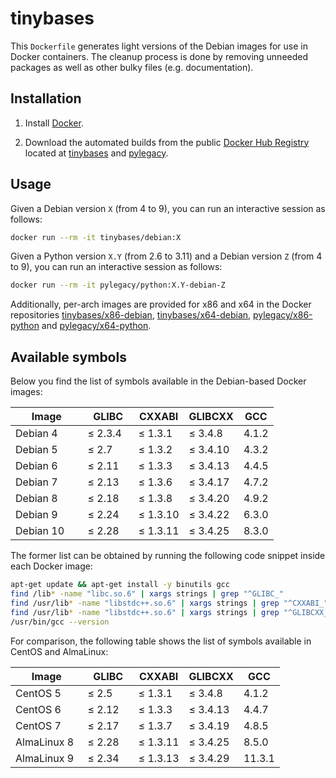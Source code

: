 # tinybases

This `Dockerfile` generates light versions of the Debian images for use
in Docker containers. The cleanup process is done by removing unneeded
packages as well as other bulky files (e.g. documentation).

## Installation

1. Install [Docker].

2. Download the automated builds from the public [Docker Hub Registry]
   located at [tinybases] and [pylegacy].

## Usage

Given a Debian version `X` (from 4 to 9), you can run an interactive
session as follows:
```sh
docker run --rm -it tinybases/debian:X
```

Given a Python version `X.Y` (from 2.6 to 3.11) and a Debian version `Z`
(from 4 to 9), you can run an interactive session as follows:
```sh
docker run --rm -it pylegacy/python:X.Y-debian-Z
```

Additionally, per-arch images are provided for x86 and x64 in the Docker
repositories [tinybases/x86-debian], [tinybases/x64-debian],
[pylegacy/x86-python] and [pylegacy/x64-python].

## Available symbols

Below you find the list of symbols available in the Debian-based Docker
images:

| &nbsp; &nbsp; &nbsp; Image &nbsp; &nbsp; &nbsp; | &nbsp; GLIBC &nbsp; | CXXABI   | GLIBCXX  | GCC   |
|-----------|---------|----------|----------|-------|
| Debian 4  | ≤ 2.3.4 | ≤ 1.3.1  | ≤ 3.4.8  | 4.1.2 |
| Debian 5  | ≤ 2.7   | ≤ 1.3.2  | ≤ 3.4.10 | 4.3.2 |
| Debian 6  | ≤ 2.11  | ≤ 1.3.3  | ≤ 3.4.13 | 4.4.5 |
| Debian 7  | ≤ 2.13  | ≤ 1.3.6  | ≤ 3.4.17 | 4.7.2 |
| Debian 8  | ≤ 2.18  | ≤ 1.3.8  | ≤ 3.4.20 | 4.9.2 |
| Debian 9  | ≤ 2.24  | ≤ 1.3.10 | ≤ 3.4.22 | 6.3.0 |
| Debian 10 | ≤ 2.28  | ≤ 1.3.11 | ≤ 3.4.25 | 8.3.0 |

The former list can be obtained by running the following code snippet
inside each Docker image:
```sh
apt-get update && apt-get install -y binutils gcc
find /lib* -name "libc.so.6" | xargs strings | grep "^GLIBC_"
find /usr/lib* -name "libstdc++.so.6" | xargs strings | grep "^CXXABI_"
find /usr/lib* -name "libstdc++.so.6" | xargs strings | grep "^GLIBCXX_"
/usr/bin/gcc --version
```

For comparison, the following table shows the list of symbols available
in CentOS and AlmaLinux:

| &nbsp; &nbsp; &nbsp; Image &nbsp; &nbsp; &nbsp; | &nbsp; GLIBC &nbsp; | CXXABI   | GLIBCXX  | GCC   |
|-------------|---------|----------|----------|--------|
| CentOS 5    | ≤ 2.5   | ≤ 1.3.1  | ≤ 3.4.8  |  4.1.2 |
| CentOS 6    | ≤ 2.12  | ≤ 1.3.3  | ≤ 3.4.13 |  4.4.7 |
| CentOS 7    | ≤ 2.17  | ≤ 1.3.7  | ≤ 3.4.19 |  4.8.5 |
| AlmaLinux 8 | ≤ 2.28  | ≤ 1.3.11 | ≤ 3.4.25 |  8.5.0 |
| AlmaLinux 9 | ≤ 2.34  | ≤ 1.3.13 | ≤ 3.4.29 | 11.3.1 |


[Docker]:
https://www.docker.com/
[Docker Hub Registry]:
https://hub.docker.com/
[tinybases]:
https://hub.docker.com/u/tinybases
[tinybases/x86-debian]:
https://hub.docker.com/r/tinybases/x86-debian
[tinybases/x64-debian]:
https://hub.docker.com/r/tinybases/x64-debian
[pylegacy]:
https://hub.docker.com/u/pylegacy
[pylegacy/x86-python]:
https://hub.docker.com/r/pylegacy/x86-python
[pylegacy/x64-python]:
https://hub.docker.com/r/pylegacy/x64-python
